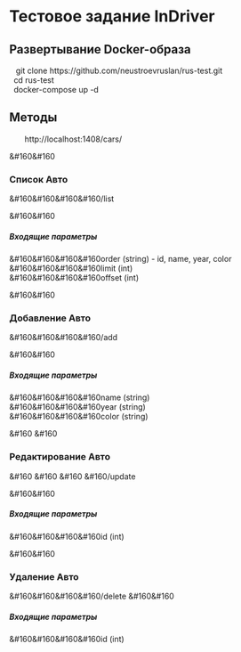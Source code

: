 <h1>Тестовое задание InDriver</h1>
<h2>Развертывание Docker-образа</h2>
&#160 &#160git clone https://github.com/neustroevruslan/rus-test.git
<br />&#160&#160cd rus-test
<br />&#160&#160docker-compose up -d

<h2>Методы</h2>
&#160 &#160 &#160 &#160http://localhost:1408/cars/

&#160&#160<h3>Список Авто</h3>
&#160&#160&#160&#160/list

&#160&#160<h5>Входящие параметры</h5>
&#160&#160&#160&#160order (string) - id, name, year, color
<br />&#160&#160&#160&#160limit (int)
<br />&#160&#160&#160&#160offset (int)

&#160&#160<h3>Добавление Авто</h3>
&#160&#160&#160&#160/add

&#160&#160<h5>Входящие параметры</h5>
&#160&#160&#160&#160name (string)
<br />&#160&#160&#160&#160year (string)
<br />&#160&#160&#160&#160color (string)

&#160 &#160<h3>Редактирование Авто</h3>
&#160 &#160 &#160 &#160/update

&#160&#160<h5>Входящие параметры</h5>
&#160&#160&#160&#160id (int)

&#160&#160<h3>Удаление Авто</h3>
&#160&#160&#160&#160/delete
&#160&#160<h5>Входящие параметры</h5>
&#160&#160&#160&#160id (int)
